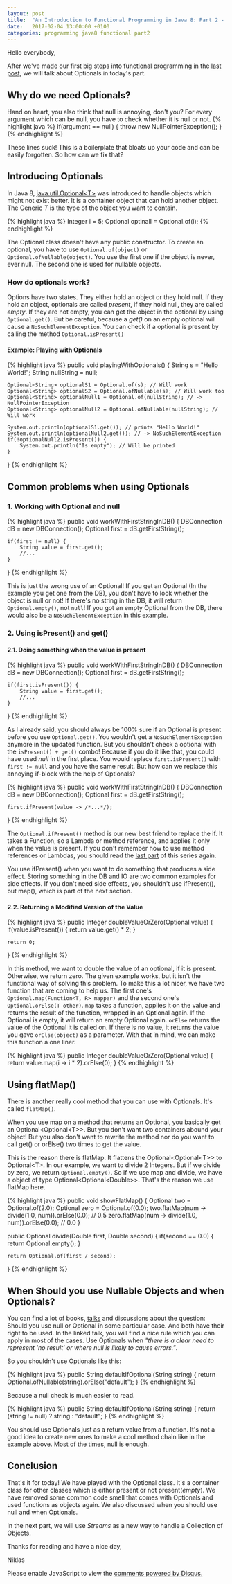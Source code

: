 ```yaml
---
layout: post
title:  "An Introduction to Functional Programming in Java 8: Part 2 - Optionals"
date:   2017-02-04 13:00:00 +0100
categories: programming java8 functional part2
---
```


Hello everybody,

After we've made our first big steps into functional programming in the [last post][part1], we will talk about Optionals in today's part.

## Why do we need Optionals?
Hand on heart, you also think that null is annoying, don't you? For every argument which can be null, you have to check whether it is null or not. 
{% highlight java %}
if(argument == null) {
    throw new NullPointerException();
}
{% endhighlight %}

These lines suck! This is a boilerplate that bloats up your code and can be easily forgotten. So how can we fix that?

## Introducing Optionals
In Java 8, [java.util.Optional\<T\>][optionalJavaDoc] was introduced to handle objects which might not exist better. 
It is a container object that can hold another object.
The Generic *T* is the type of the object you want to contain.

{% highlight java %}
Integer i = 5;
Optional<Integer> optinalI = Optional.of(i);
{% endhighlight %}

The Optional class doesn't have any public constructor. To create an optional, you have to use `Optional.of(object)` or `Optional.ofNullable(object)`.
You use the first one if the object is never, ever null. The second one is used for nullable objects.

### How do optionals work? 
Options have two states. They either hold an object or they hold null. If they hold an object, optionals are called *present*, if they hold null, they are called *empty*. If they are not empty, you can get the object in the optional by using `Optional.get()`. But be careful, because a *get()* on an empty optional will cause a `NoSuchElementException`. You can check if a optional is present by calling the method `Optional.isPresent()`

#### Example: Playing with Optionals
{% highlight java %}
public void playingWithOptionals() {
    String s = "Hello World!";
    String nullString = null;

    Optional<String> optionalS1 = Optional.of(s); // Will work
    Optional<String> optionalS2 = Optional.ofNullable(s); // Will work too
    Optional<String> optionalNull1 = Optional.of(nullString); // -> NullPointerException
    Optional<String> optionalNull2 = Optional.ofNullable(nullString); // Will work

    System.out.println(optionalS1.get()); // prints "Hello World!"
    System.out.println(optionalNull2.get()); // -> NoSuchElementException
    if(!optionalNull2.isPresent()) {
        System.out.println("Is empty"); // Will be printed
    }
}
{% endhighlight %}

## Common problems when using Optionals

### 1. Working with Optional **and** null
{% highlight java %}
public void workWithFirstStringInDB() {
    DBConnection dB = new DBConnection();
    Optional<String> first = dB.getFirstString();

    if(first != null) {
        String value = first.get(); 
        //... 
    }
}
{% endhighlight %}

This is just the wrong use of an Optional! If you get an Optional (In the example you get one from the DB), you don't have to look whether the object is null or not! If there's no string in the DB, it will return `Optional.empty()`, not `null`! If you got an empty Optional from the DB, there would also be a `NoSuchElementException` in this example.

### 2. Using isPresent() and get()

#### 2.1. Doing something when the value is present

{% highlight java %}
public void workWithFirstStringInDB() {
    DBConnection dB = new DBConnection();
    Optional<String> first = dB.getFirstString();

    if(first.isPresent()) {
        String value = first.get(); 
        //... 
    }
}
{% endhighlight %}

As I already said, you should always be 100% sure if an Optional is present before you use `Optional.get()`. You wouldn't get a `NoSuchElementException` anymore in the updated function. But you shouldn't check a optional with the `isPresent() + get()` combo! Because if you do it like that, you could have used *null* in the first place. You would replace `first.isPresent()` with `first != null` and you have the same result. But how can we replace this annoying if-block with the help of Optionals?

{% highlight java %}
public void workWithFirstStringInDB() {
    DBConnection dB = new DBConnection();
    Optional<String> first = dB.getFirstString();

    first.ifPresent(value -> /*...*/);
}
{% endhighlight %}

The `Optional.ifPresent()` method is our new best friend to replace the if. It takes a Function, so a Lambda or method reference, and applies it only when the value is present. If you don't remember how to use method references or Lambdas, you should read the [last part][part1] of this series again. 

You use ifPresent() when you want to do something that produces a side effect. Storing something in the DB and IO are two common examples for side effects. If you don't need side effects, you shouldn't use ifPresent(), but map(), which is part of the next section.

#### 2.2. Returning a Modified Version of the Value

{% highlight java %}
public Integer doubleValueOrZero(Optional<Integer> value) {
    if(value.isPresent()) {
       return value.get() * 2;
    }

    return 0;
}
{% endhighlight %}

In this method, we want to double the value of an optional, if it is present. Otherwise, we return zero. The given example works, but it isn't the functional way of solving this problem.
To make this a lot nicer, we have two function that are coming to help us. 
The first one's `Optional.map(Function<T, R> mapper)` and the second one's `Optional.orElse(T other)`.
`map` takes a function, applies it on the value and returns the result of the function, wrapped in an Optional again. If the Optional is empty, it will return an empty Optional again.
`orElse` returns the value of the Optional it is called on. If there is no value, it returns the value you gave `orElse(object)` as a parameter.
With that in mind, we can make this function a one liner.

{% highlight java %}
public Integer doubleValueOrZero(Optional<Integer> value) {
    return value.map(i -> i * 2).orElse(0);
}
{% endhighlight %}

## Using flatMap()
There is another really cool method that you can use with Optionals. It's called `flatMap()`.

When you use map on a method that returns an Optional, you basically get an Optional\<Optional\<T\>\>. But you don't want two containers abound your object!
But you also don't want to rewrite the method nor do you want to call get() or orElse() two times to get the value.

This is the reason there is flatMap. It flattens the Optional\<Optional\<T\>\> to Optional\<T\>.
In our example, we want to divide 2 Integers. But if we divide by zero, we return `Optional.empty()`. So if we use map and divide, we have a object of type Optional\<Optional\<Double\>\>. That's the reason we use flatMap here.

{% highlight java %}
public void showFlatMap() {
    Optional<Double> two = Optional.of(2.0);
    Optional<Double> zero = Optional.of(0.0);
    two.flatMap(num -> divide(1.0, num)).orElse(0.0); // 0.5
    zero.flatMap(num -> divide(1.0, num)).orElse(0.0); // 0.0
}

public Optional<Double> divide(Double first, Double second) {
    if(second == 0.0) {
       return Optional.empty();
    }

    return Optional.of(first / second);
}
{% endhighlight %}

## When Should you use Nullable Objects and when Optionals?
You can find a lot of books, [talks][optionalTalks] and discussions about the question: Should you use null or Optional in some particular case. And both have their right to be used. 
In the linked talk, you will find a nice rule which you can apply in most of the cases. Use Optionals when *"there is a clear need to represent 'no result' or where null is likely to cause errors."*.

So you shouldn't use Optionals like this:

{% highlight java %}
public String defaultIfOptional(String string) {
    return Optional.ofNullable(string).orElse("default");
}
{% endhighlight %}

Because a null check is much easier to read.

{% highlight java %}
public String defaultIfOptional(String string) {
    return (string != null) ? string : "default";
}
{% endhighlight %}

You should use Optionals just as a return value from a function. It's not a good idea to create new ones to make a cool method chain like in the example above. Most of the times, null is enough.

## Conclusion
That's it for today!
We have played with the Optional class. It's a container class for other classes which is either present or not present(*empty*). We have removed some common code smell that comes with Optionals and used functions as objects again. We also discussed when you should use null and when Optionals.

In the next part, we will use *Streams* as a new way to handle a Collection of Objects.

Thanks for reading and have a nice day,

Niklas

<div id="disqus_thread"></div>
<script>

/**
*  RECOMMENDED CONFIGURATION VARIABLES: EDIT AND UNCOMMENT THE SECTION BELOW TO INSERT DYNAMIC VALUES FROM YOUR PLATFORM OR CMS.
*  LEARN WHY DEFINING THESE VARIABLES IS IMPORTANT: https://disqus.com/admin/universalcode/#configuration-variables*/
/*
var disqus_config = function () {
this.page.url = PAGE_URL;  // Replace PAGE_URL with your page's canonical URL variable
this.page.identifier = PAGE_IDENTIFIER; // Replace PAGE_IDENTIFIER with your page's unique identifier variable
};
*/
(function() { // DON'T EDIT BELOW THIS LINE
var d = document, s = d.createElement('script');
s.src = '//flyingbytes.disqus.com/embed.js';
s.setAttribute('data-timestamp', +new Date());
(d.head || d.body).appendChild(s);
})();
</script>

<noscript>Please enable JavaScript to view the <a href="https://disqus.com/?ref_noscript">comments powered by Disqus.</a></noscript>

[part1]: https://flyingbytes.github.io/programming/java8/functional/part1/2017/01/23/Java8-Part1.html
[optionalJavaDoc]: https://docs.oracle.com/javase/8/docs/api/java/util/Optional.html
[optionalTalks]: https://www.youtube.com/watch?v=Ej0sss6cq14
